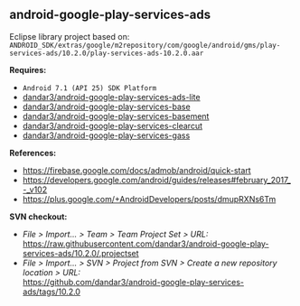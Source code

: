 ## android-google-play-services-ads

Eclipse library project based on:<br/>
`ANDROID_SDK/extras/google/m2repository/com/google/android/gms/play-services-ads/10.2.0/play-services-ads-10.2.0.aar`

**Requires:**
- `Android 7.1 (API 25) SDK Platform`
- [dandar3/android-google-play-services-ads-lite](https://github.com/dandar3/android-google-play-services-ads-lite/tree/10.2.0)
- [dandar3/android-google-play-services-base](https://github.com/dandar3/android-google-play-services-base/tree/10.2.0)
- [dandar3/android-google-play-services-basement](https://github.com/dandar3/android-google-play-services-basement/tree/10.2.0)
- [dandar3/android-google-play-services-clearcut](https://github.com/dandar3/android-google-play-services-clearcut/tree/10.2.0)
- [dandar3/android-google-play-services-gass](https://github.com/dandar3/android-google-play-services-gass/tree/10.2.0)

**References:**
- https://firebase.google.com/docs/admob/android/quick-start
- https://developers.google.com/android/guides/releases#february_2017_-_v102
- https://plus.google.com/+AndroidDevelopers/posts/dmupRXNs6Tm

**SVN checkout:**
- _File > Import... > Team > Team Project Set > URL:_<br/>
  https://raw.githubusercontent.com/dandar3/android-google-play-services-ads/10.2.0/.projectset
- _File > Import... > SVN > Project from SVN > Create a new repository location > URL:_<br/> 
  https://github.com/dandar3/android-google-play-services-ads/tags/10.2.0